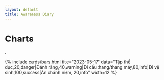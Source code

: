 ```yaml
---
layout: default
title: Awareness Diary
---
```


<h1 class="h3 mb-2 text-gray-800">Charts</h1>
<p class="mb-4"><My awareness diary</a>.</p>

<div class="row">
{% include cards/bars.html title="2023-05-17" data="Tập thể dục,20,danger|Đánh răng,40,warning|Đi cầu thang/thang máy,80,info|Đi vệ sinh,100,success|Ăn chánh niệm, 20,info" width=12 %}
</div>

